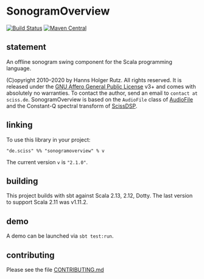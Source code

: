 # SonogramOverview

[![Build Status](https://travis-ci.org/Sciss/SonogramOverview.svg?branch=main)](https://travis-ci.org/Sciss/SonogramOverview)
[![Maven Central](https://maven-badges.herokuapp.com/maven-central/de.sciss/sonogramoverview_2.13/badge.svg)](https://maven-badges.herokuapp.com/maven-central/de.sciss/sonogramoverview_2.13)

## statement

An offline sonogram swing component for the Scala programming language.

(C)opyright 2010&ndash;2020 by Hanns Holger Rutz. All rights reserved. It is released under
 the [GNU Affero General Public License](https://raw.github.com/Sciss/SonogramOverview/main/LICENSE) v3+ and 
 comes with absolutely no warranties. To contact the author, send an email to `contact at sciss.de`. SonogramOverview 
 is based on the `AudioFile` class of [AudioFile](http://github.com/Sciss/AudioFile) and the Constant-Q spectral 
 transform of [ScissDSP](http://github.com/Sciss/ScissDSP).

## linking

To use this library in your project:

    "de.sciss" %% "sonogramoverview" % v

The current version `v` is `"2.1.0"`.

## building

This project builds with sbt against Scala 2.13, 2.12, Dotty.
The last version to support Scala 2.11 was v1.11.2.

## demo

A demo can be launched via `sbt test:run`.

## contributing

Please see the file [CONTRIBUTING.md](CONTRIBUTING.md)

